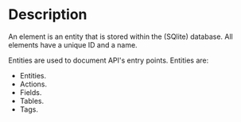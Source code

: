 # Description

An element is an entity that is stored within the (SQlite) database. All elements have a unique ID and a name.

Entities are used to document API's entry points. Entities are:

* Entities.
* Actions.
* Fields.
* Tables.
* Tags.

